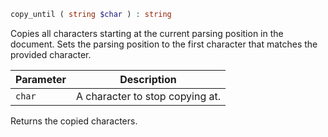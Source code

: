 ```php
copy_until ( string $char ) : string
```

Copies all characters starting at the current parsing position in the document. Sets the parsing position to the first character that matches the provided character.

| Parameter | Description
| --------- | -----------
| `char`    | A character to stop copying at.

Returns the copied characters.